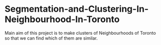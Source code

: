 # Segmentation-and-Clustering-In-Neighbourhood-In-Toronto
Main aim of this project is to make clusters of Neighbourhoods of Toronto so that we can find which of them are similar.
